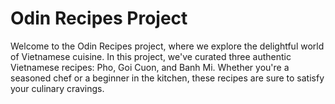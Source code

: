 # Odin Recipes Project

Welcome to the Odin Recipes project, where we explore the delightful world of Vietnamese cuisine. In this project, we've curated three authentic Vietnamese recipes: Pho, Goi Cuon, and Banh Mi. Whether you're a seasoned chef or a beginner in the kitchen, these recipes are sure to satisfy your culinary cravings.
